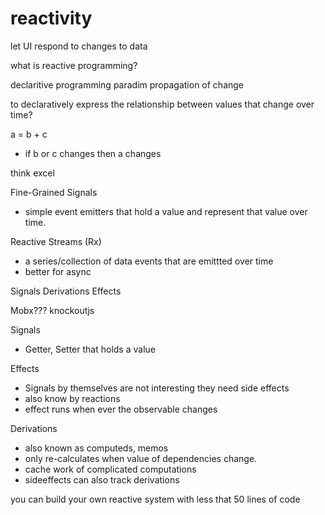 # reactivity
let UI respond to changes to data

what is reactive programming?

declaritive programming paradim 
propagation of change  

to declaratively express the relationship between values that change over time? 

a = b + c 
- if b or c changes then a changes 

think excel

Fine-Grained Signals
- simple event emitters that hold a value and represent that value over time.

Reactive Streams (Rx)
- a series/collection of data events that are emittted over time
- better for async

Signals 
Derivations
Effects

Mobx???
knockoutjs

Signals 
- Getter, Setter that holds a value

Effects 
- Signals by themselves are not interesting they need side effects
- also know by reactions 
- effect runs when ever the observable changes

Derivations 
- also known as computeds, memos
- only re-calculates when value of dependencies change.
- cache work of complicated computations 
- sideeffects can also track derivations

you can build your own reactive system with less that 50 lines of code





